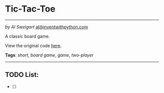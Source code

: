 Tic-Tac-Toe
===
___
_by Al Sweigart_ [al@inventwithpython.com](mailto:al@inventwithpython.com)

A classic board game.

View the original code [here](https://nostarch.com/big-book-small-python-projects).

**Tags**: _short_, _board game_, _game_, _two-player_
___

TODO List:
---

* [ ]